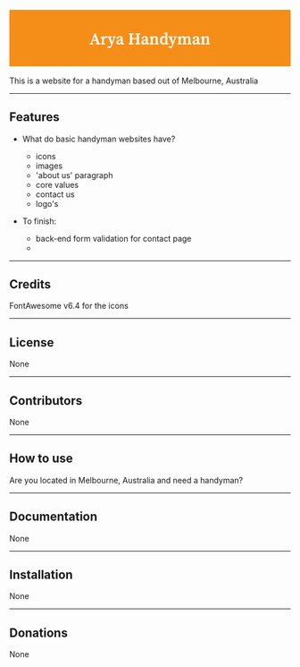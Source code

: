 ![Arya Handyman](./root/images/as.png)

This is a website for a handyman based out of Melbourne, Australia

---

## Features

- What do basic handyman websites have?
    - icons
    - images
    - 'about us' paragraph
    - core values
    - contact us
    - logo's

- To finish:
    - back-end form validation for contact page
    - 

---

## Credits

FontAwesome v6.4 for the icons

---

## License

None

---

## Contributors

None

---

## How to use

Are you located in Melbourne, Australia and need a handyman?

---

## Documentation 

None

---

## Installation

None

---

## Donations

None
